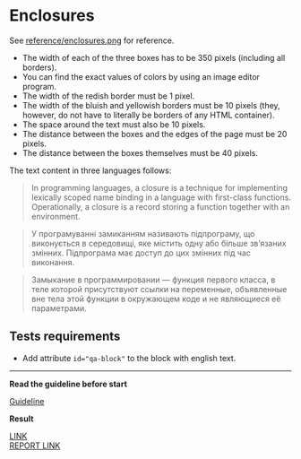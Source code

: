 # Enclosures

See [reference/enclosures.png](reference/enclosures.png) for reference.

* The width of each of the three boxes has to be 350 pixels (including all
borders).
* You can find the exact values of colors by using an image editor program.
* The width of the redish border must be 1 pixel.
* The width of the bluish and yellowish borders must be 10 pixels (they, however,
do not have to literally be borders of any HTML container).
* The space around the text must also be 10 pixels.
* The distance between the boxes and the edges of the page must be 20 pixels.
* The distance between the boxes themselves must be 40 pixels.

The text content in three languages follows:

> In programming languages, a closure is a technique for implementing lexically
scoped name binding in a language with first-class functions. Operationally, a
closure is a record storing a function together with an environment.

> У програмуванні замиканням називають підпрограму, що виконується в середовищі,
яке містить одну або більше зв’язаних змінних. Підпрограма має доступ до цих
змінних під час виконання.

> Замыкание в программировании — функция первого класса, в теле которой
присутствуют ссылки на переменные, объявленные вне тела этой функции в
окружающем коде и не являющиеся её параметрами.

## Tests requirements

* Add attribute `id="qa-block"` to the block with english text.

---
**Read the guideline before start**

[Guideline](https://mate-academy.github.io/layout_task-guideline/)

**Result**

[LINK](https://dsrtf0x-git.github.io/layout_enclosures/) <br>
[REPORT LINK](https://dsrtf0x-git.github.io/layout_enclosures/report/html_report/)
